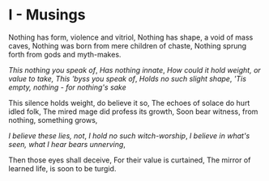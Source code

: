 # I - Musings
Nothing has form, violence and vitriol,
Nothing has shape, a void of mass caves,
Nothing was born from mere children of chaste,
Nothing sprung forth from gods and myth-makes.

*This nothing you speak of*,
*Has nothing innate*,
*How could it hold weight, 
or value to take,
This 'byss you speak of*,
*Holds no such slight shape*,
*'Tis empty, nothing - for nothing's sake*

This silence holds weight, do believe it so,
The echoes of solace do hurt idled folk,
The mired mage did profess its growth,
Soon bear witness, from nothing, something grows,

*I believe these lies, not*,
*I hold no such witch-worship*,
*I believe in what's seen, what I hear bears unnerving*,

Then those eyes shall deceive,
For their value is curtained,
The mirror of learned life, is soon to be turgid.

